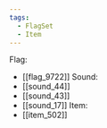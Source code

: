 ```yaml
---
tags:
  - FlagSet
  - Item
---
```

Flag:
- [[flag_9722]]
Sound:
- [[sound_44]]
- [[sound_43]]
- [[sound_17]]
Item:
- [[item_502]]
